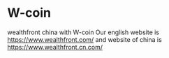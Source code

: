 # W-coin
wealthfront china with W-coin
Our english website is https://www.wealthfront.com/
and website of china is https://www.wealthfront.cn.com/
